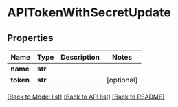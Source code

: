 # APITokenWithSecretUpdate


## Properties

Name | Type | Description | Notes
------------ | ------------- | ------------- | -------------
**name** | **str** |  | 
**token** | **str** |  | [optional] 

[[Back to Model list]](../#documentation-for-models) [[Back to API list]](../#documentation-for-api-endpoints) [[Back to README]](../)


